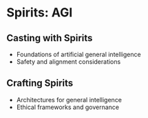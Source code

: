 # Spirits: AGI

## Casting with Spirits
- Foundations of artificial general intelligence
- Safety and alignment considerations

## Crafting Spirits
- Architectures for general intelligence
- Ethical frameworks and governance

